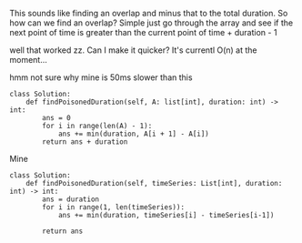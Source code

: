 This sounds like finding an overlap and minus that to the total duration. So how can we find an overlap? Simple just go through the array and see if the next point of time is greater than the current point of time + duration - 1

well that worked zz. Can I make it quicker? It's currentl O(n) at the moment... 

hmm not sure why mine is 50ms slower than this
```
class Solution:
    def findPoisonedDuration(self, A: list[int], duration: int) -> int:
        ans = 0
        for i in range(len(A) - 1):
            ans += min(duration, A[i + 1] - A[i])
        return ans + duration
```

Mine
```
class Solution:
    def findPoisonedDuration(self, timeSeries: List[int], duration: int) -> int:
        ans = duration
        for i in range(1, len(timeSeries)):
            ans += min(duration, timeSeries[i] - timeSeries[i-1])

        return ans
```